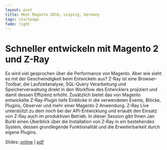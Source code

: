 ```yaml
---
layout: post
title: Meet Magento 2016, Leipzig, Germany
tags: startpage
fade: right
---
```

# Schneller entwickeln mit Magento 2 und Z-Ray
Es wird viel gesprochen über die Performance von Magento. Aber wie sieht es mit der Geschwindigkeit beim Entwickeln aus? Z-Ray ist eine Browser-Toolbar, die Laufzeitanalyse, SQL-Query Verarbeitung und Speicherverwaltung direkt in den Workflow des Entwicklers projiziert und damit dessen Effizienz erhöht. Zusätzlich bietet das von Magento entwickelte Z-Ray-Plugin tiefe Einblicke in die verwendeten Events, Blöcke, Plugins, Observer und mehr einer Magento 2 Anwendung. Z-Ray Live unterstützt zu dem noch bei der API-Entwicklung und erlaubt den Einsatz von Z-Ray auch im produktiven Betrieb. In dieser Session gibt Ihnen Jan Burkl einen Überblick über die Installation von Z-Ray in ein bestehendes System, dessen grundlegende Funktionalität und die Erweiterbarkeit durch eigene Plugins.

Slides: [online](https://5square.github.io/talks/2016/2016-07-04-Meet-Magento-Magento2-and-Z-Ray/Magento2_and_Z-Ray.html) | [pdf](https://5square.github.io/talks/2016/2016-07-04-Meet-Magento-Magento2-and-Z-Ray/Magento2_and_Z-Ray.pdf)
